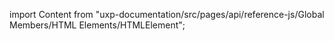 
import Content from "uxp-documentation/src/pages/api/reference-js/Global Members/HTML Elements/HTMLElement";

<Content query="product=photoshop"/>
